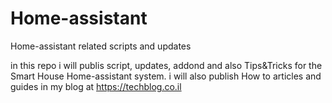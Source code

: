 # Home-assistant
Home-assistant related scripts and updates

in this repo i will publis script, updates, addond and also Tips&Tricks for the Smart House Home-assistant system.
i will also publish How to articles and guides in my blog at
https://techblog.co.il

